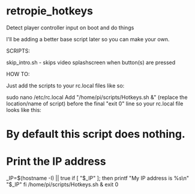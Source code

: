 # retropie_hotkeys
Detect player controller input on boot and do things

I'll be adding a better base script later so you can make your own.

SCRIPTS:

skip_intro.sh - skips video splashscreen when button(s) are pressed



HOW TO: 

Just add the scripts to your rc.local files like so:

sudo nano /etc/rc.local
Add "/home/pi/scripts/Hotkeys.sh &" (replace the location/name of script) before the final "exit 0" line so your rc.local file looks like this:

#
# By default this script does nothing.
# Print the IP address
_IP=$(hostname -I) || true
if [ "$_IP" ]; then
printf "My IP address is %s\n" "$_IP"
fi
/home/pi/scripts/Hotkeys.sh &
exit 0


